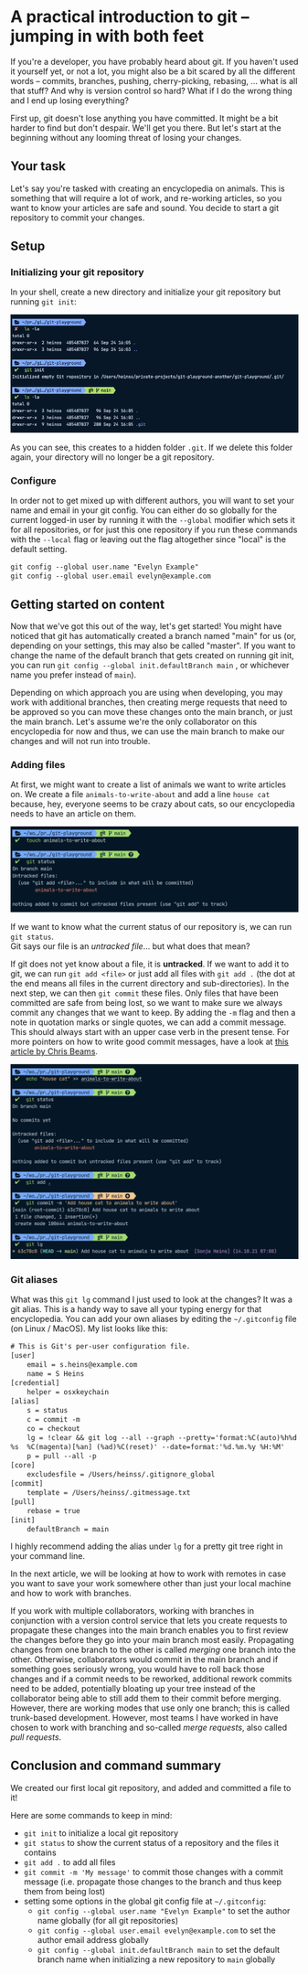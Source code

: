 # A practical introduction to git – jumping in with both feet

If you're a developer, you have probably heard about git. If you haven't used it yourself yet, or not a lot, you might also be a bit scared by all the different words – commits, branches, pushing, cherry-picking, rebasing, … what is all that stuff? And why is version control so hard? What if I do the wrong thing and I end up losing everything?

First up, git doesn't lose anything you have committed. It might be a bit harder to find but don't despair. We'll get you there.
But let's start at the beginning without any looming threat of losing your changes.

## Your task

Let's say you're tasked with creating an encyclopedia on animals. This is something that will require a lot of work, and re-working articles, so you want to know your articles are safe and sound. You decide to start a git repository to commit your changes.

## Setup

### Initializing your git repository

In your shell, create a new directory and initialize your git repository but running `git init`:

![Initializing a git repository](initialize-git.png)

As you can see, this creates to a hidden folder `.git`. If we delete this folder again, your directory will no longer be a git repository.

### Configure

In order not to get mixed up with different authors, you will want to set your name and email in your git config.
You can either do so globally for the current logged-in user by running it with the `--global` modifier which sets it for all repositories, or for just this one repository if you run these commands with the `--local` flag or leaving out the flag altogether since "local" is the default setting.

```shell
git config --global user.name "Evelyn Example"
git config --global user.email evelyn@example.com
```

## Getting started on content

Now that we've got this out of the way, let's get started!
You might have noticed that git has automatically created a branch named "main" for us (or, depending on your settings, this may also be called "master". If you want to change the name of the default branch that gets created on running git init, you can run `git config --global init.defaultBranch main` , or whichever name you prefer instead of `main`).

Depending on which approach you are using when developing, you may work with additional branches, then creating merge requests that need to be approved so you can move these changes onto the main branch, or just the main branch.
Let's assume we're the only collaborator on this encyclopedia for now and thus, we can use the main branch to make our changes and will not run into trouble.

### Adding files

At first, we might want to create a list of animals we want to write articles on. We create a file `animals-to-write-about` and add a line `house cat` because, hey, everyone seems to be crazy about cats, so our encyclopedia needs to have an article on them.

![Adding a new file to the git repository](untracked-file.png)

If we want to know what the current status of our repository is, we can run `git status`.\
Git says our file is an *untracked file*… but what does that mean?

If git does not yet know about a file, it is **untracked**. If we want to add it to git, we can run `git add <file>` or just add all files with `git add .` (the dot at the end means all files in the current directory and sub-directories). In the next step, we can then `git commit` these files. Only files that have been committed are safe from being lost, so we want to make sure we always commit any changes that we want to keep.
By adding the `-m` flag and then a note in quotation marks or single quotes, we can add a commit message. This should always start with an upper case verb in the present tense. For more pointers on how to write good commit messages, have a look at [this article by Chris Beams](https://chris.beams.io/posts/git-commit/).

![Creating our first commit](first-commit.png)

### Git aliases

What was this `git lg` command I just used to look at the changes? It was a git alias. This is a handy way to save all your typing energy for that encyclopedia.
You can add your own aliases by editing the `~/.gitconfig` file (on Linux / MacOS). My list looks like this:

```shell
# This is Git's per-user configuration file.
[user]
	email = s.heins@example.com
	name = S Heins
[credential]
	helper = osxkeychain
[alias]
	s = status
	c = commit -m
	co = checkout
	lg = !clear && git log --all --graph --pretty='format:%C(auto)%h%d %s  %C(magenta)[%an] (%ad)%C(reset)' --date=format:'%d.%m.%y %H:%M'
	p = pull --all -p
[core]
	excludesfile = /Users/heinss/.gitignore_global
[commit]
	template = /Users/heinss/.gitmessage.txt
[pull]
	rebase = true
[init]
	defaultBranch = main
```

I highly recommend adding the alias under `lg` for a pretty git tree right in your command line.

In the next article, we will be looking at how to work with remotes in case you want to save your work somewhere other than just your local machine and how to work with branches.

If you work with multiple collaborators, working with branches in conjunction with a version control service that lets you create requests to propagate these changes into the main branch enables you to first review the changes before they go into your main branch most easily. Propagating changes from one branch to the other is called *merging* one branch into the other.
Otherwise, collaborators would commit in the main branch and if something goes seriously wrong, you would have to roll back those changes and if a commit needs to be reworked, additional rework commits need to be added, potentially bloating up your tree instead of the collaborator being able to still add them to their commit before merging. However, there are working modes that use only one branch; this is called trunk-based development.
However, most teams I have worked in have chosen to work with branching and so-called *merge requests*, also called *pull requests*.

## Conclusion and command summary

We created our first local git repository, and added and committed a file to it!

Here are some commands to keep in mind:

* `git init` to initialize a local git repository
* `git status` to show the current status of a repository and the files it contains
* `git add .` to add all files
* `git commit -m 'My message'` to commit those changes with a commit message (i.e. propagate those changes to the branch and thus keep them from being lost)
* setting some options in the global git config file at `~/.gitconfig`:
  * `git config --global user.name "Evelyn Example"` to set the author name globally (for all git repositories)
  * `git config --global user.email evelyn@example.com` to set the author email address globally
  * `git config --global init.defaultBranch main` to set the default branch name when initializing a new repository to `main` globally

